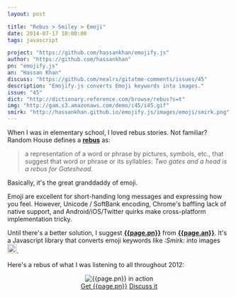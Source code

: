 ```yaml
---
layout: post

title: "Rebus > Smiley > Emoji"
date: 2014-07-17 10:00:00
tags: javascript

project: "https://github.com/hassankhan/emojify.js"
author: "https://github.com/hassankhan"
pn: "emojify.js"
an: "Hassan Khan"
discuss: "https://github.com/nealrs/gitatme-comments/issues/45"
description: "Emojify.js converts Emoji keywords into images."
issue: "45"
dict: "http://dictionary.reference.com/browse/rebus?s=t"
img: "http://gam.s3.amazonaws.com/demo/i45/i45.gif"
smirk: "http://hassankhan.github.io/emojify.js/images/emoji/smirk.png"
---
```

 
When I was in elementary school, I loved rebus stories. Not familiar? Random House defines a <strong><a href="{{ page.dict }}" target="_blank" title="definition of rebus">rebus</a></strong> as: 

> a representation of a word or phrase by pictures, symbols, etc., that suggest that word or phrase or its syllables: _Two gates and a head is a rebus for Gateshead._

Basically, it's the great granddaddy of emoji.

Emoji are excellent for short-handing long messages and expressing how you feel. However, Unicode / SoftBank encoding, Chrome's baffling lack of native support, and Android/iOS/Twitter quirks make cross-platform implementation tricky. 

Until there's a better solution, I suggest <strong><a href="{{ page.project }}" target="_blank" title="{{ page.pn }} on GitHub">{{page.pn}}</a></strong> from <strong><a href="{{ page.author }}" target="_blank" title="{{ page.an }} on GitHub">{{page.an}}</a></strong>. It's a Javascript library that converts emoji keywords like _:Smirk:_ into images <img src="{{page.smirk}}" style="width: 1.5em; height: 1.5em; display: inline-block; margin-bottom: -0.25em;vertical-align:baseline;">. 

Here's a rebus of what I was listening to all throughout 2012:

<center><img src="{{page.img}}" alt="{{page.pn}} in action" title="{{page.pn}} in action"></center>

<center><a href="{{page.project}}" class="btn btn-primary " title="Get {{page.pn}} on GitHub" target="_blank" >Get {{page.pn}}</a> <a href="{{ page.url }}#comments" class="btn btn-inverse" title="Discuss this issue of Git @ Me online">Discuss it</a></center>